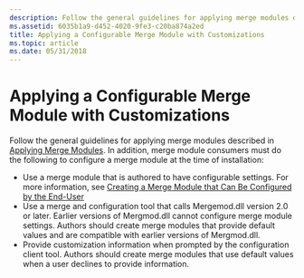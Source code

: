 ```yaml
---
description: Follow the general guidelines for applying merge modules described in Applying Merge Modules.
ms.assetid: 6035b1a9-d452-4020-9fe3-c20ba874a2ed
title: Applying a Configurable Merge Module with Customizations
ms.topic: article
ms.date: 05/31/2018
---
```


# Applying a Configurable Merge Module with Customizations

Follow the general guidelines for applying merge modules described in [Applying Merge Modules](applying-merge-modules.md). In addition, merge module consumers must do the following to configure a merge module at the time of installation:

-   Use a merge module that is authored to have configurable settings. For more information, see [Creating a Merge Module that Can Be Configured by the End-User](creating-a-merge-module-that-can-be-configured-by-the-end-user.md)
-   Use a merge and configuration tool that calls Mergemod.dll version 2.0 or later. Earlier versions of Mergmod.dll cannot configure merge module settings. Authors should create merge modules that provide default values and are compatible with earlier versions of Mergmod.dll.
-   Provide customization information when prompted by the configuration client tool. Authors should create merge modules that use default values when a user declines to provide information.

 

 



